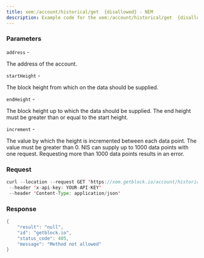 ```yaml
---
title: xem:/account/historical/get  {disallowed} - NEM
description: Example code for the xem:/account/historical/get  {disallowed} rest method. Сomplete guide on how to use xem:/account/historical/get  {disallowed} rest in GetBlock.io Web3 documentation.
---
```


### Parameters


`address` -

The address of the account.

`startHeight` -

The block height from which on the data should be supplied.

`endHeight` -

The block height up to which the data should be supplied. The end height
must be greater than or equal to the start height.

`increment` -

The value by which the height is incremented between each data point.
The value must be greater than 0. NIS can supply up to 1000 data points
with one request. Requesting more than 1000 data points results in an
error.

### Request

``` java
curl --location --request GET 'https://xem.getblock.io/account/historical/get?address=NCXIQA4FF5JB6AMQ53NQ3ZMRD3X3PJEWDJJJIGHT&startHeight=3943565&endHeight=3943570&increment=1'
 --header 'x-api-key: YOUR-API-KEY' 
 --header 'Content-Type: application/json'
```

###  Response

``` java
{
    "result": "null",
    "id": "getblock.io",
    "status_code": 405,
    "message": "Method not allowed"
}
```

